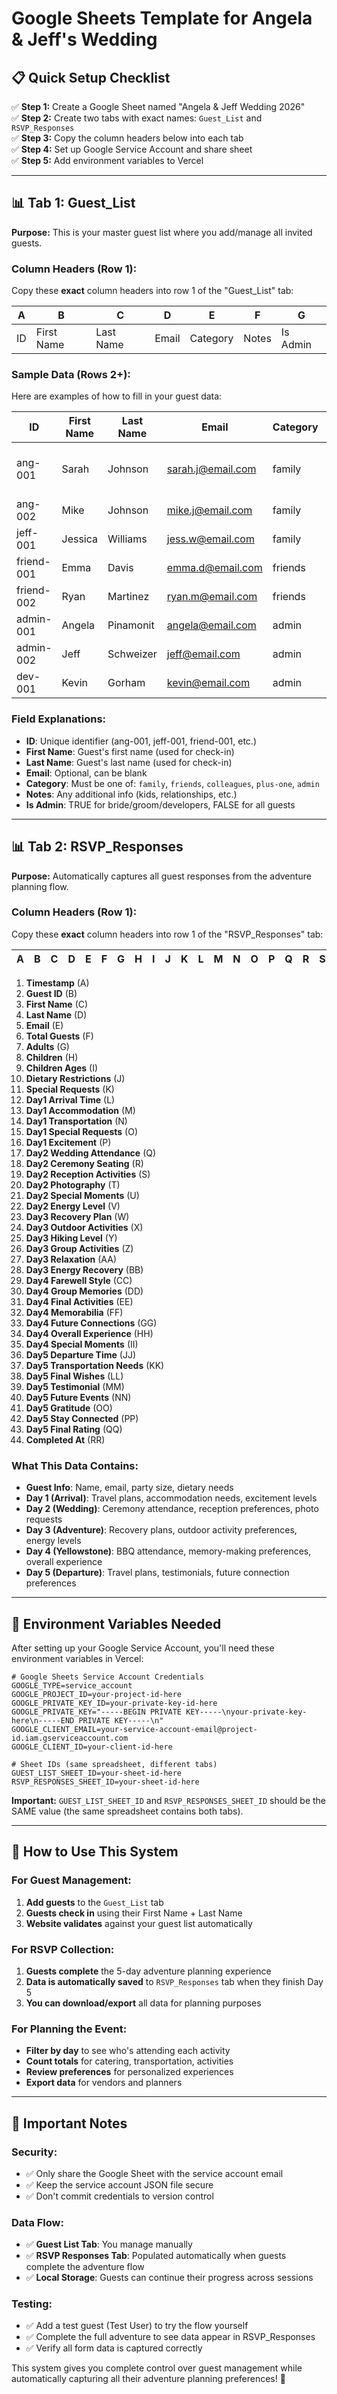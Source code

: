 # Google Sheets Template for Angela & Jeff's Wedding

## 📋 Quick Setup Checklist

✅ **Step 1:** Create a Google Sheet named "Angela & Jeff Wedding 2026"  
✅ **Step 2:** Create two tabs with exact names: `Guest_List` and `RSVP_Responses`  
✅ **Step 3:** Copy the column headers below into each tab  
✅ **Step 4:** Set up Google Service Account and share sheet  
✅ **Step 5:** Add environment variables to Vercel  

---

## 📊 Tab 1: Guest_List

**Purpose:** This is your master guest list where you add/manage all invited guests.

### Column Headers (Row 1):
Copy these **exact** column headers into row 1 of the "Guest_List" tab:

| A | B | C | D | E | F | G |
|---|---|---|---|---|---|---|
| ID | First Name | Last Name | Email | Category | Notes | Is Admin |

### Sample Data (Rows 2+):
Here are examples of how to fill in your guest data:

| ID | First Name | Last Name | Email | Category | Notes | Is Admin |
|---|---|---|---|---|---|---|
| ang-001 | Sarah | Johnson | sarah.j@email.com | family | Angela's sister, has 2 kids | FALSE |
| ang-002 | Mike | Johnson | mike.j@email.com | family | Angela's brother | FALSE |
| jeff-001 | Jessica | Williams | jess.w@email.com | family | Jeff's sister | FALSE |
| friend-001 | Emma | Davis | emma.d@email.com | friends | College roommate | FALSE |
| friend-002 | Ryan | Martinez | ryan.m@email.com | friends | Work colleague | FALSE |
| admin-001 | Angela | Pinamonit | angela@email.com | admin | Bride | TRUE |
| admin-002 | Jeff | Schweizer | jeff@email.com | admin | Groom | TRUE |
| dev-001 | Kevin | Gorham | kevin@email.com | admin | Website developer | TRUE |

### Field Explanations:

- **ID**: Unique identifier (ang-001, jeff-001, friend-001, etc.)
- **First Name**: Guest's first name (used for check-in)
- **Last Name**: Guest's last name (used for check-in)
- **Email**: Optional, can be blank
- **Category**: Must be one of: `family`, `friends`, `colleagues`, `plus-one`, `admin`
- **Notes**: Any additional info (kids, relationships, etc.)
- **Is Admin**: TRUE for bride/groom/developers, FALSE for all guests

---

## 📊 Tab 2: RSVP_Responses

**Purpose:** Automatically captures all guest responses from the adventure planning flow.

### Column Headers (Row 1):
Copy these **exact** column headers into row 1 of the "RSVP_Responses" tab:

| A | B | C | D | E | F | G | H | I | J | K | L | M | N | O | P | Q | R | S | T | U | V | W | X | Y | Z | AA | BB | CC | DD | EE | FF | GG | HH | II | JJ | KK | LL | MM | NN | OO | PP |
|---|---|---|---|---|---|---|---|---|---|---|---|---|---|---|---|---|---|---|---|---|---|---|---|---|---|---|---|---|---|---|---|---|---|---|---|---|---|---|---|---|---|

1. **Timestamp** (A)
2. **Guest ID** (B)  
3. **First Name** (C)
4. **Last Name** (D)
5. **Email** (E)
6. **Total Guests** (F)
7. **Adults** (G)
8. **Children** (H)
9. **Children Ages** (I)
10. **Dietary Restrictions** (J)
11. **Special Requests** (K)
12. **Day1 Arrival Time** (L)
13. **Day1 Accommodation** (M)
14. **Day1 Transportation** (N)
15. **Day1 Special Requests** (O)
16. **Day1 Excitement** (P)
17. **Day2 Wedding Attendance** (Q)
18. **Day2 Ceremony Seating** (R)
19. **Day2 Reception Activities** (S)
20. **Day2 Photography** (T)
21. **Day2 Special Moments** (U)
22. **Day2 Energy Level** (V)
23. **Day3 Recovery Plan** (W)
24. **Day3 Outdoor Activities** (X)
25. **Day3 Hiking Level** (Y)
26. **Day3 Group Activities** (Z)
27. **Day3 Relaxation** (AA)
28. **Day3 Energy Recovery** (BB)
29. **Day4 Farewell Style** (CC)
30. **Day4 Group Memories** (DD)
31. **Day4 Final Activities** (EE)
32. **Day4 Memorabilia** (FF)
33. **Day4 Future Connections** (GG)
34. **Day4 Overall Experience** (HH)
35. **Day4 Special Moments** (II)
36. **Day5 Departure Time** (JJ)
37. **Day5 Transportation Needs** (KK)
38. **Day5 Final Wishes** (LL)
39. **Day5 Testimonial** (MM)
40. **Day5 Future Events** (NN)
41. **Day5 Gratitude** (OO)
42. **Day5 Stay Connected** (PP)
43. **Day5 Final Rating** (QQ)
44. **Completed At** (RR)

### What This Data Contains:

- **Guest Info**: Name, email, party size, dietary needs
- **Day 1 (Arrival)**: Travel plans, accommodation needs, excitement levels
- **Day 2 (Wedding)**: Ceremony attendance, reception preferences, photo requests
- **Day 3 (Adventure)**: Recovery plans, outdoor activity preferences, energy levels
- **Day 4 (Yellowstone)**: BBQ attendance, memory-making preferences, overall experience
- **Day 5 (Departure)**: Travel plans, testimonials, future connection preferences

---

## 🔑 Environment Variables Needed

After setting up your Google Service Account, you'll need these environment variables in Vercel:

```env
# Google Sheets Service Account Credentials  
GOOGLE_TYPE=service_account
GOOGLE_PROJECT_ID=your-project-id-here
GOOGLE_PRIVATE_KEY_ID=your-private-key-id-here
GOOGLE_PRIVATE_KEY="-----BEGIN PRIVATE KEY-----\nyour-private-key-here\n-----END PRIVATE KEY-----\n"
GOOGLE_CLIENT_EMAIL=your-service-account-email@project-id.iam.gserviceaccount.com
GOOGLE_CLIENT_ID=your-client-id-here

# Sheet IDs (same spreadsheet, different tabs)
GUEST_LIST_SHEET_ID=your-sheet-id-here
RSVP_RESPONSES_SHEET_ID=your-sheet-id-here
```

**Important:** `GUEST_LIST_SHEET_ID` and `RSVP_RESPONSES_SHEET_ID` should be the SAME value (the same spreadsheet contains both tabs).

---

## 🎯 How to Use This System

### For Guest Management:
1. **Add guests** to the `Guest_List` tab
2. **Guests check in** using their First Name + Last Name
3. **Website validates** against your guest list automatically

### For RSVP Collection:
1. **Guests complete** the 5-day adventure planning experience
2. **Data is automatically saved** to `RSVP_Responses` tab when they finish Day 5
3. **You can download/export** all data for planning purposes

### For Planning the Event:
- **Filter by day** to see who's attending each activity
- **Count totals** for catering, transportation, activities
- **Review preferences** for personalized experiences
- **Export data** for vendors and planners

---

## 🚨 Important Notes

### Security:
- ✅ Only share the Google Sheet with the service account email
- ✅ Keep the service account JSON file secure
- ✅ Don't commit credentials to version control

### Data Flow:
- ✅ **Guest List Tab**: You manage manually
- ✅ **RSVP Responses Tab**: Populated automatically when guests complete the adventure flow
- ✅ **Local Storage**: Guests can continue their progress across sessions

### Testing:
- ✅ Add a test guest (Test User) to try the flow yourself
- ✅ Complete the full adventure to see data appear in RSVP_Responses
- ✅ Verify all form data is captured correctly

This system gives you complete control over guest management while automatically capturing all their adventure planning preferences! 🎉
